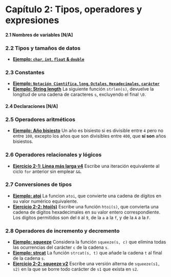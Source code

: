 # Capítulo 2: Tipos, operadores y expresiones

#### 2.1 Nombres de variables [N/A]

### 2.2 Tipos y tamaños de datos
+ [**Ejemplo: `char`, `int`, `float` & `double`**](/Capitulo-2/dataTypes.c)

### 2.3 Constantes
+ [**Ejemplo: `Notación Científica`, `long`, `Octales`, `Hexadecimales`, `carácter`**](/Capitulo-2/Constant.c)
+ [**Ejemplo: String length**](/Capitulo-2/stringLength.c) La siguiente función `strlen(s)`, devuelve la longitud de una cadena de caracteres `s`, excluyendo el final `\0`.

#### 2.4 Declaraciones [N/A]

### 2.5 Operadores aritméticos
+ [**Ejemplo: Año bisiesto**](/Capitulo-2/leapYear.c) Un año es bisiesto si es divisible entre `4` pero no entre `100`, excepto los años que son divisibles entre `400`, que **sí son** años bisiestos.

### 2.6 Operadores relacionales y lógicos
+ [**Ejercicio 2-1: Línea más larga v4**](/Capitulo-2/maxLine4.c) Escribe una iteración equivalente al ciclo `for` anterior sin emplear `&&`.

### 2.7 Conversiones de tipos
+ [**Ejemplo: atoi**](/Capitulo-2/asciiToInt.c) La funcion `atoi`, que convierte una cadena de dígitos en su valor numérico equivalente.
+ [**Ejercicio 2-2: htoi(s)**](/Capitulo-2/hexadecimalToInt.c) Escribe una función `htoi(s)`, que convierta una cadena de dígitos hexadecimales en su valor entero correspondiente. Los dígitos permitidos son del `0` al `9`, de la `a` a la `f`, y de la `A` a la `F`.

### 2.8 Operadores de incremento y decremento
+ [**Ejemplo: squeeze**](/Capitulo-2/deleteOccurs.c) Considera la función `squeeze(s, c)` que elimina todas las ocurrencias del carácter `c` de la cadena `s`.
+ [**Ejemplo: strcat**](/Capitulo-2/stringConcat.c) La función `strcat(s, t)` que añade la cadena `t` al final de la cadena `s`.
+ [**Ejercicio 2-2: squeeze v2**](/Capitulo-2/deleteOccurs2.c) Escribe una versión alterna de `squeeze(s1, s2)` en la que se borre todo carácter de `s1` que exista en `s2`.
